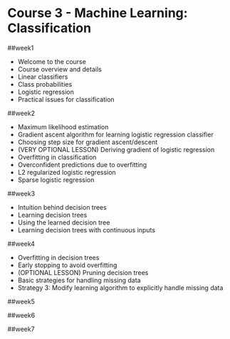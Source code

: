 # Course 3 - Machine Learning: Classification

##week1
* Welcome to the course
* Course overview and details
* Linear classifiers
* Class probabilities
* Logistic regression
* Practical issues for classification

##week2
* Maximum likelihood estimation
* Gradient ascent algorithm for learning logistic regression classifier
* Choosing step size for gradient ascent/descent
* (VERY OPTIONAL LESSON) Deriving gradient of logistic regression
* Overfitting in classification
* Overconfident predictions due to overfitting
* L2 regularized logistic regression
* Sparse logistic regression

##week3
* Intuition behind decision trees
* Learning decision trees
* Using the learned decision tree
* Learning decision trees with continuous inputs

##week4
* Overfitting in decision trees
* Early stopping to avoid overfitting
* (OPTIONAL LESSON) Pruning decision trees
* Basic strategies for handling missing data
* Strategy 3: Modify learning algorithm to explicitly handle missing data

##week5

##week6

##week7
